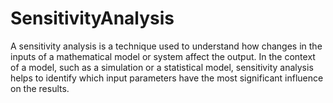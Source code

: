 # SensitivityAnalysis
 A sensitivity analysis is a technique used to understand how changes in the inputs of a mathematical model or system affect the output. In the context of a model, such as a simulation or a statistical model, sensitivity analysis helps to identify which input parameters have the most significant influence on the results.
